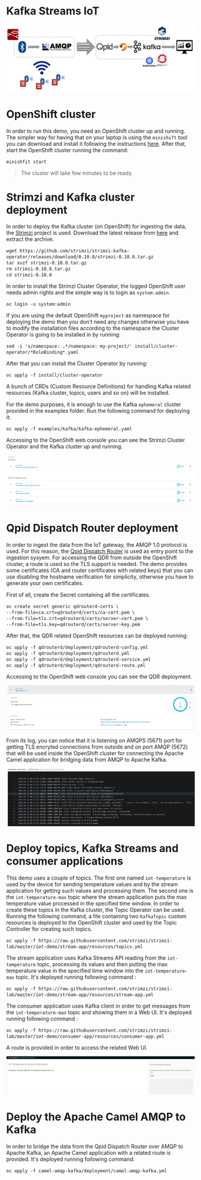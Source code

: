 # Kafka Streams IoT

![Overview](images/overview-2.png "Overview")

# OpenShift cluster

In order to run this demo, you need an OpenShift cluster up and running.
The simpler way for having that on your laptop is using the `minishift` tool you can download and install it following the instructions [here](https://docs.okd.io/latest/minishift/getting-started/installing.html).
After that, start the OpenShift cluster running the command:

    minishfit start

> The cluster will take few minutes to be ready.

# Strimzi and Kafka cluster deployment

In order to deploy the Kafka cluster (on OpenShift) for ingesting the data, the [Strimzi](https://strimzi.io/) project is used.
Download the latest release from [here](https://strimzi.io/downloads/) and extract the archive.

    wget https://github.com/strimzi/strimzi-kafka-operator/releases/download/0.10.0/strimzi-0.10.0.tar.gz
    tar xvzf strimzi-0.10.0.tar.gz
    rm strimzi-0.10.0.tar.gz
    cd strimzi-0.10.0

In order to install the Strimzi Cluster Operator, the logged OpenShift user needs admin rights and the simple way is to login as `system:admin`.

    oc login -u system:admin

If you are using the default OpenShift `myproject` as namespace for deploying the demo than you don't need any changes otherwise you have to modify the installation files according to the namespace the Cluster Operator is going to be installed in by running:

    sed -i 's/namespace: .*/namespace: my-project/' install/cluster-operator/*RoleBinding*.yaml

After that you can install the Cluster Operator by running:

    oc apply -f install/cluster-operator

A bunch of CRDs (Custom Resource Definitions) for handling Kafka related resources (Kafka cluster, topics, users and so on) will be installed.

For the demo purposes, it is enough to use the Kafka `ephemeral` cluster provided in the examples folder.
Run the following command for deploying it:

    oc apply -f examples/kafka/kafka-ephemeral.yaml

Accessing to the OpenShift web console you can see the Strimzi Cluster Operator and the Kafka cluster up and running.

![Strimzi Kafka cluster](images/strimzi-kafka.png "Strimzi Kafka cluster")

# Qpid Dispatch Router deployment

In order to ingest the data from the IoT gateway, the AMQP 1.0 protocol is used.
For this reason, the [Qpid Dispatch Router](https://qpid.apache.org/components/dispatch-router/index.html) is used as entry point to the ingestion sysyem.
For accessing the QDR from outside the OpenShift cluster, a route is used so the TLS support is needed.
The demo provides some certificates (CA and router certificates with related keys) that you can use disabling the hostname verification for simplicity, otherwise you have to generate your own certificates.

First of all, create the Secret containing all the certificates.

    oc create secret generic qdrouterd-certs \
    --from-file=ca.crt=qdrouterd/certs/ca-cert.pem \
    --from-file=tls.crt=qdrouterd/certs/server-cert.pem \
    --from-file=tls.key=qdrouterd/certs/server-key.pem

After that, the QDR related OpenShift resources can be deployed running:

    oc apply -f qdrouterd/deployment/qdrouterd-config.yml
    oc apply -f qdrouterd/deployment/qdrouterd.yml
    oc apply -f qdrouterd/deployment/qdrouterd-service.yml
    oc apply -f qdrouterd/deployment/qdrouterd-route.yml

Accessing to the OpenShift web console you can see the QDR deployment.

![QDR deployment](images/qdrouterd-deployment.png "QDR deployment")

From its log, you can notice that it is listening on AMQPS (5671) port for getting TLS encryted connections from outside and on port AMQP (5672) that will be used inside the OpenShift cluster for connecting the Apache Camel application for bridging data from AMQP to Apache Kafka.

![QDR log](images/qdrouterd-log.png "QDR log")

# Deploy topics, Kafka Streams and consumer applications

This demo uses a couple of topics.
The first one named `iot-temperature` is used by the device for sending temperature values and by the stream application for getting such values and processing them.
The second one is the `iot-temperature-max` topic where the stream application puts the max temperature value processed in the specified time window.
In order to create these topics in the Kafka cluster, the Topic Operator can be used.
Running the following command, a file containing two `KafkaTopic` custom resources is deployed to the OpenShift cluster and used by the Topic Controller for creating such topics.

    oc apply -f https://raw.githubusercontent.com/strimzi/strimzi-lab/master/iot-demo/stream-app/resources/topics.yml

The stream application uses Kafka Streams API reading from the `iot-temperature` topic, processing its values and then putting the max temperature value in the specified time window into the `iot-temperature-max` topic.
It's deployed running following command :

    oc apply -f https://raw.githubusercontent.com/strimzi/strimzi-lab/master/iot-demo/stream-app/resources/stream-app.yml

The consumer application uses Kafka client in order to get messages from the `iot-temperature-max` topic and showing them in a Web UI.
It's deployed running following command :

    oc apply -f https://raw.githubusercontent.com/strimzi/strimzi-lab/master/iot-demo/consumer-app/resources/consumer-app.yml

A route is provided in order to access the related Web UI.

![Consumer Web UI](images/consumer-web-ui.png "Consumer Web UI")

# Deploy the Apache Camel AMQP to Kafka

In order to bridge the data from the Qpid Dispatch Router over AMQP to Apache Kafka, an Apache Camel application with a related route is provided.
It's deployed running following command:

    oc apply -f camel-amqp-kafka/deployment/camel-amqp-kafka.yml
